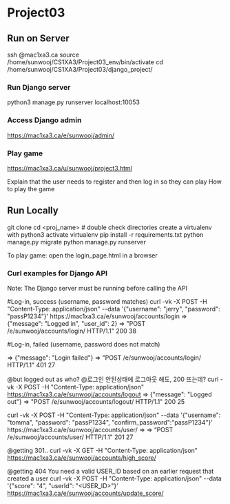 # Project03

## Run on Server

ssh <username>@mac1xa3.ca
source /home/sunwooj/CS1XA3/Project03_env/bin/activate
cd /home/sunwooj/CS1XA3/Project03/django_project/

### Run Django server
python3 manage.py runserver localhost:10053

### Access Django admin 
https://mac1xa3.ca/e/sunwooj/admin/

### Play game
https://mac1xa3.ca/u/sunwooj/project3.html

Explain that the user needs to register and then log in so they can play
How to play the game

## Run Locally

git clone
cd <proj_name> # double check directories
create a virtualenv with python3
activate virtualenv
pip install -r requirements.txt
python manage.py migrate
python manage.py runserver

To play game: open the login_page.html in a browser

### Curl examples for Django API

Note: The Django server must be running before calling the API

<log in>
#Log-in, success (username, password matches)
curl -vk -X POST -H "Content-Type: application/json" --data '{"username": "jerry", "password": "passP1234"}' https://mac1xa3.ca/e/sunwooj/accounts/login
=> {"message": "Logged in", "user_id": 2} <another terminal>
=> "POST /e/sunwooj/accounts/login/ HTTP/1.1" 200 38 <server terminal>

#Log-in, failed (username, password does not match)

=> {"message": "Login failed"}
=> "POST /e/sunwooj/accounts/login/ HTTP/1.1" 401 27

<log out>  @but logged out as who? @로그인 안된상태에 로그아웃 해도, 200 뜨는데?
curl -vk -X POST -H "Content-Type: application/json" https://mac1xa3.ca/e/sunwooj/accounts/logout
=> {"message": "Logged out"}
=> "POST /e/sunwooj/accounts/logout/ HTTP/1.1" 200 25               

<creation>
curl -vk -X POST -H "Content-Type: application/json" --data '{"username": "tomma", "password": "passP1234", "confirm_password":"passP1234"}' https://mac1xa3.ca/e/sunwooj/accounts/user/
=> 
=> “POST /e/sunwooj/accounts/user/ HTTP/1.1" 201 27

<highscore> @getting 301.. 
curl -vk -X GET -H "Content-Type: application/json" https://mac1xa3.ca/e/sunwooj/accounts/high_score/

<updatescore> @getting 404
You need a valid USER_ID based on an earlier request that created a user
curl -vk -X POST -H "Content-Type: application/json" --data '{"score": "4", "userId": "<USER_ID>"}' https://mac1xa3.ca/e/sunwooj/accounts/update_score/
